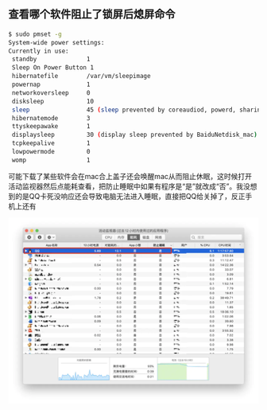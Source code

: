 ## 查看哪个软件阻止了锁屏后熄屏命令

```bash
$ sudo pmset -g
System-wide power settings:
Currently in use:
 standby              1
 Sleep On Power Button 1
 hibernatefile        /var/vm/sleepimage
 powernap             1
 networkoversleep     0
 disksleep            10
 sleep                45 (sleep prevented by coreaudiod, powerd, sharingd, bluetoothd)
 hibernatemode        3
 ttyskeepawake        1
 displaysleep         30 (display sleep prevented by BaiduNetdisk_mac)	# 这里是百度网盘阻止了熄屏
 tcpkeepalive         1
 lowpowermode         0
 womp                 1
```

可能下载了某些软件会在mac合上盖子还会唤醒mac从而阻止休眠，这时候打开活动监视器然后点能耗查看，把防止睡眠中如果有程序是“是”就改成“否”。我没想到的是QQ卡死没响应还会导致电脑无法进入睡眠，直接把QQ给关掉了，反正手机上还有

![img](assets/20230113074456.png)
